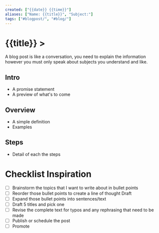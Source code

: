 ```yaml
---
created: ["{{date}} {{time}}"]
aliases: ["Name: {{title}}", "Subject:"]
tags: ["#blogpost/", "#blog/"]
---
```

# {{title}} > 
A blog post is like a conversation, you need to explain the information however you must only speak about subjects you understand and like. 
## Intro 
* A promise statement 
* A preview of what's to come 
## Overview 
* A simple definition 
* Examples 
## Steps 
* Detail of each the steps 
# Checklist Inspiration
- [ ] Brainstorm the topics that I want to write about in bullet points 
- [ ] Reorder those bullet points to create a line of thought Draft
- [ ] Expand those bullet points into sentences/text
- [ ] Draft 5 titles and pick one
- [ ] Revise the complete text for typos and any rephrasing that need to be made 
- [ ] Publish or schedule the post
- [ ] Promote